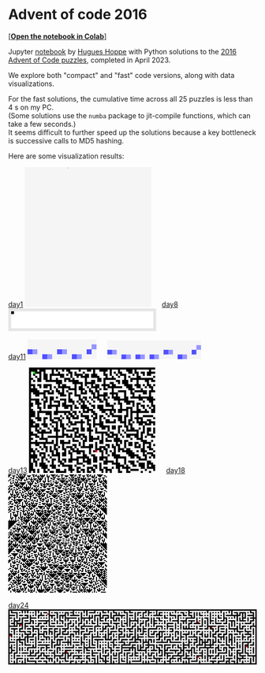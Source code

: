 # Advent of code 2016

[[**Open the notebook in Colab**]](https://colab.research.google.com/github/hhoppe/advent_of_code/blob/main/2016/advent_of_code_2016.ipynb)

Jupyter [notebook](https://github.com/hhoppe/advent_of_code/blob/main/2016/advent_of_code_2016.ipynb)
by [Hugues Hoppe](http://hhoppe.com/) with Python solutions to the
[2016 Advent of Code puzzles](https://adventofcode.com/2016),
completed in April 2023.

We explore both "compact" and "fast" code versions, along with data visualizations.

For the fast solutions, the cumulative time across all 25 puzzles is less than 4 s on my PC.<br/>
(Some solutions use the `numba` package to jit-compile functions, which can take a few seconds.)<br/>
It seems difficult to further speed up the solutions because a key bottleneck is successive calls to MD5 hashing.

Here are some visualization results:

<p>
<a href="#day1">day1</a> <img src="https://github.com/hhoppe/advent_of_code/raw/main/2016/results/day1a.gif" width="256"> &emsp;
<a href="#day8">day8</a> <img src="https://github.com/hhoppe/advent_of_code/raw/main/2016/results/day8a.gif" width="300">
</p>
<p>
<a href="#day11">day11</a> <img src="https://github.com/hhoppe/advent_of_code/raw/main/2016/results/day11a.gif" width="140"> &emsp;
  <img src="https://github.com/hhoppe/advent_of_code/raw/main/2016/results/day11b.gif" width="190">
</p>
<p>
<a href="#day13">day13</a> <img src="https://github.com/hhoppe/advent_of_code/raw/main/2016/results/day13a.gif" width="256"> &emsp;
<a href="#day18">day18</a> <img src="https://github.com/hhoppe/advent_of_code/raw/main/2016/results/day18.png" width="200">
</p>
<p>
<a href="#day24">day24</a> <img src="https://github.com/hhoppe/advent_of_code/raw/main/2016/results/day24.gif" width="640">
</p>
